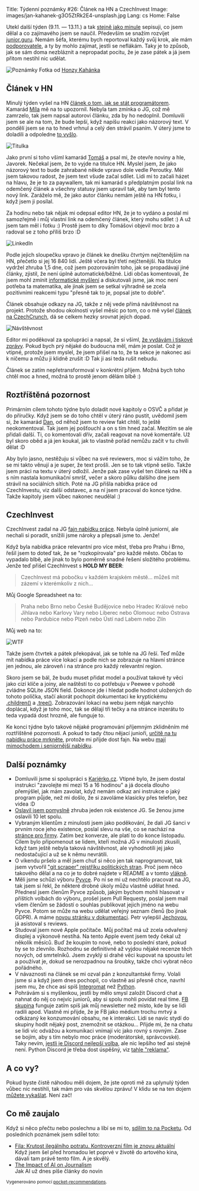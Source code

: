 Title: Týdenní poznámky #26: Článek na HN a CzechInvest
Image: images/jan-kahanek-g3O5ZtRk2E4-unsplash.jpg
Lang: cs
Home: False


Utekl další týden (9.11. — 13.11.) a tak [stejně jako minule]({filename}2020-11-06_tydenni-poznamky-25-nove-kapitoly-o-praci-na-volne-noze.md) sepisuji, co jsem dělal a co zajímavého jsem se naučil. Především se snažím rozvíjet [junior.guru](https://junior.guru/). Nemám šéfa, kterému bych reportoval každý svůj krok, ale mám [podporovatele](https://junior.guru/donate/), a ty by mohlo zajímat, jestli se neflákám. Taky je to způsob, jak se sám doma nezbláznit a nepropadat pocitu, že je zase pátek a já jsem přitom nestihl nic udělat.

![Poznámky]({static}/images/jan-kahanek-g3O5ZtRk2E4-unsplash.jpg)
Fotka od [Honzy Kahánka](https://unsplash.com/@honza_kahanek)


## Článek v HN

Minulý týden vyšel na HN [článek o tom, jak se stát programátorem](https://byznys.ihned.cz/c1-66838170-jak-se-stat-programatorem-zeptali-jsme-se-firem-co-ma-clovek-umet-a-zjistili-kde-se-to-naucit-zdarma). Kamarád [Míla](https://twitter.com/milavot) mě na to upozornil. Nebyla tam zmínka o JG, což mě zamrzelo, tak jsem napsal autorovi článku, zda by ho nedoplnil. Domluvili jsem se ale na tom, že bude lepší, když napíšu reakci jako názorový text. V pondělí jsem se na to hned vrhnul a celý den strávil psaním. V úterý jsme to doladili a odpoledne [to vyšlo](https://nazory.ihned.cz/c7-66842510-o6u82-1feb79267e3aa75).

![Titulka]({static}/images/hn-home.jpg)

Jako první si toho všiml kamarád [Tomáš](https://twitter.com/tomas_ehrlich) a psal mi, že otevře noviny a hle, Javorek. Nečekal jsem, že to vyjde na titulce HN. Myslel jsem, že jako názorový text to bude zahrabané někde vpravo dole vedle Peroutky. Měl jsem takovou radost, že jsem text všude začal sdílet. Lidi mi to začali házet na hlavu, že je to za paywallem, tak mi kamarád s předplatným poslal link na odemčený článek a všechny statusy jsem upravil tak, aby tam byl tento nový link. Zaráželo mě, že jako autor článku nemám ještě na HN fotku, i když jsem ji posílal.

Za hodinu nebo tak nějak mi odepsal editor HN, že je to vydáno a poslal mi samozřejmě i můj vlastní link na odemčený článek, který mohu sdílet :) A už jsem tam měl i fotku :) Prostě jsem to díky Tomášovi objevil moc brzo a radoval se z toho příliš brzo :D

![LinkedIn]({static}/images/hn-linkedin.png)

Podle jejich sloupečku vpravo je článek ke dnešku čtvrtým nejčtenějším na HN, přečetlo si jej 16 840 lidí. Ještě včera byl třetí nejčtenější. Na titulce vydržel zhruba 1,5 dne, což jsem pozorováním toho, jak se propadávají jiné články, zjistil, že není úplně automatické/běžné. Lidi občas komentovali, že jsem mohl zmínit [informatické myšlení](https://imysleni.cz/informaticke-mysleni/co-je-informaticke-mysleni) a diskutovali jsme, jak moc není potřeba ta matematika, ale jinak jsem se setkal výhradně se zcela pozitivními reakcemi typu "přesně tak to je, popsal jste to dobře".

Článek obsahuje odkazy na JG, takže z něj vede přímá návštěvnost na projekt. Protože shodou okolností vyšel měsíc po tom, co o mě vyšel [článek na CzechCrunch](https://www.czechcrunch.cz/2020/10/boreni-mytu-a-uzitecne-rady-pro-kazdeho-zacatecnika-honza-javorek-vydava-prirucku-o-hledani-prvni-prace-v-it/), dá se celkem hezky srovnat jejich dopad.

![Návštěvnost]({static}/images/hn-analytics.png)

Editor mi poděkoval za spolupráci a napsal, že si všiml, [že vydávám i tiskové zprávy](http://junior.guru/press). Pokud bych prý nějaké do budoucna měl, mám je poslat. Což je vtipné, protože jsem myslel, že jsem přišel na to, že ta sekce je nakonec asi k ničemu a můžu ji klidně zrušit :D Tak ji asi teda rušit nebudu.

Článek se zatím nepřetransformoval v konkrétní příjem. Možná bych toho chtěl moc a hned, možná to prostě jenom dělám blbě :)


## Roztříštěná pozornost

Primárním cílem tohoto týdne bylo doladit nové kapitoly o OSVČ a přidat je do příručky. Když jsem se do toho chtěl v úterý ráno pustit, uvědomil jsem si, že kamarád [Dan](https://coreskill.tech/), od něhož jsem to review fakt chtěl, to ještě neokomentoval. Tak jsem jej pošťouchl a on s tím hned začal. Mezitím se ale přidali další. Ti, co komentovali dřív, začali reagovat na nové komentáře. Už byl skoro oběd a já jen koukal, jak to vlastně pořád nemůžu začít v tu chvíli dělat :D

Aby bylo jasno, nestěžuju si vůbec na své reviewers, moc si vážím toho, že se mi takto věnují a je super, že text prošli. Jen se to tak vtipně sešlo. Takže jsem práci na textu v úterý odložil. Jenže pak zase vyšel ten článek na HN a s ním nastala komunikační smršť, večer a skoro půlku dalšího dne jsem strávil na sociálních sítích. Poté na JG přišla nabídka práce od CzechInvestu, viz další odstavec, a na ní jsem pracoval do konce týdne. Takže kapitoly jsem vůbec nakonec neudělal :)


## CzechInvest

CzechInvest zadal na JG [fajn nabídku práce](https://junior.guru/jobs/3836983b9b25b1e06e45229e582a3988c5f2e32d3ada8d05240535ae/). Nebyla úplně juniorní, ale nechali si poradit, snížili jsme nároky a přepsali jsme to. Jenže!

Když byla nabídka práce relevantní pro více měst, třeba pro Prahu i Brno, řešil jsem to doteď tak, že se "rozkopírovala" pro každé město. Občas to vypadalo blbě, ale jinak to bylo poměrně snadné řešení složitého problému. Jenže teď přišel CzechInvest s **HOLD MY BEER**:

> CzechInvest má pobočku v každém krajském městě… můžeš mít zázemí v kterémkoliv z nich…

Můj Google Spreadsheet na to:

> Praha nebo Brno nebo České Budějovice nebo Hradec Králové nebo Jihlava nebo Karlovy Vary nebo Liberec nebo Olomouc nebo Ostrava nebo Pardubice nebo Plzeň nebo Ústí nad Labem nebo Zlín

Můj web na to:

![WTF]({static}/images/wtf.gif)

Takže jsem čtvrtek a pátek překopával, jak se tohle na JG řeší. Teď může mít nabídka práce více lokací a podle nich se zobrazuje na hlavní stránce jen jednou, ale zároveň i na stránce pro každý relevantní region.

Skoro jsem se bál, že budu muset přidat model a používat takové ty věci jako cizí klíče a joiny, ale naštěstí to co potřebuju v Peewee v pohodě zvládne SQLite JSON field. Dokonce jde i hledat podle hodnot uložených do tohoto políčka, stačí akorát pochopit dokumentaci ke kryptickému [.children()](http://docs.peewee-orm.com/en/latest/peewee/sqlite_ext.html#JSONField.children) a [.tree()](http://docs.peewee-orm.com/en/latest/peewee/sqlite_ext.html#JSONField.tree). Zobrazování lokací na webu jsem nějak narychlo doplácal, když je toho moc, tak se dělají tři tečky a na stránce inzerátu to teda vypadá dost hrozně, ale funguje to.

Ke konci týdne bylo takové nějaké programování příjemným zklidněním mé roztříštěné pozornosti. A pokud to tady čtou nějací junioři, [určitě na tu nabídku práce mrkněte](https://junior.guru/jobs/3836983b9b25b1e06e45229e582a3988c5f2e32d3ada8d05240535ae/), protože mi přijde dost fajn. Na webu [mají mimochodem i seniornější nabídku](https://www.czechinvest.org/cz/Kariera/Kariera-v-CzechInvestu/Specialista-IT-Programator).


## Další poznámky

- Domluvili jsme si spolupráci s [Kariérko.cz](https://karierko.cz/). Vtipné bylo, že jsem dostal instrukci "zavolejte mi mezi 15 a 16 hodinou" a já docela dlouho přemýšlel, jak mám zavolat, když nemám odkaz ani instrukce o jaký program půjde, než mi došlo, že si zavoláme klasicky přes telefon, bez videa :D
- [Oslavil jsem pomyslně](https://twitter.com/honzajavorek/status/1325698903648456707) zhruba jeden rok existence JG. Se ženou jsme oslavili 10 let spolu.
- Vybraným klientům z minulosti jsem jako poděkování, že dali JG šanci v prvním roce jeho existence, poslal slevu na vše, co se nachází na [stránce pro firmy](https://junior.guru/hire-juniors/). Zatím bez konverze, ale platí to do konce listopadu. Cílem bylo připomenout se lidem, kteří možná JG v minulosti zkusili, když tam ještě nebyla taková návštěvnost, ale vyhodnotili jej jako nedostačující a už se k němu nevrátili.
- O víkendu pršelo a měl jsem chuť si něco jen tak naprogramovat, tak jsem vytvořil ["git scraper" rejstříku politických stran](https://github.com/honzajavorek/czech-political-parties). Proč jsem něco takového dělal a na co je to dobré najdete v README a v tomto [vlákně](https://twitter.com/honzajavorek/status/1325460171674574849).
- Měli jsme schůzi výboru [Pyvce](https://pyvec.org/). Po ní se mi už nechtělo pracovat na JG, tak jsem si řekl, že některé drobné úkoly můžu vlastně udělat hned. Přednesl jsem členům Pyvce způsob, jakým bychom mohli hlasovat v příštích volbách do výboru, prošel jsem Pull Requesty, poslal jsem mail všem členům se žádostí o souhlas publikovat jejich jméno na webu Pyvce. Potom se může na webu udělat veřejný seznam členů (bo jinak GDPR). A máme [novou stránku v dokumentaci](https://docs.pyvec.org/operations/twitter.html). Petr vylepšil [Jechovou](https://github.com/pyvec/jechova/), já asistoval s reviews.
- Studoval jsem nové Apple počítače. Můj počítač má už zcela odvařený displej a výkonově nestíhá. Na tento Apple event jsem tedy čekal už několik měsíců. Buď že koupím to nové, nebo to poslední staré, pokud by se to zlevnilo. Rozhodnu se definitivně až vyjdou nějaké recenze těch nových, od smrtelníků. Jsem zvyklý si drahé věci kupovat na spoustu let a používat je, dokud se nerozpadnou na šroubky, takže chci vybrat něco pořádného.
- V návaznosti na článek se mi ozval pán z konzultantské firmy. Volali jsme si a když jsem dnes pochopil, co vlastně asi přesně chce, navrhl jsem mu, že chce asi spíš [Integromat](https://www.integromat.com/) než [Python](https://python.cz/).
- Pohrávám si s myšlenkou, jestli by mělo smysl založit Discord chat a nahnat do něj co nejvíc juniorů, aby si spolu mohli povídat real time. [FB skupina](https://www.facebook.com/groups/junior.guru/) funguje zatím spíš jak můj newsletter než místo, kde by se lidi radili apod. Vlastně mi přijde, že je FB jako médium trochu mrtvý a odkázaný ke konzumování obsahu, ne k interakci. Lidi se navíc stydí do skupiny hodit nějaký post, znemožnit se otázkou… Přijde mi, že na chatu se lidi víc odvážou a komunikaci vnímají víc jako rovný s rovným. Zase se bojím, aby s tím nebylo moc práce (moderátorské, správcovské). Taky nevím, [jestli je Discord nejlepší volba](https://twitter.com/honzajavorek/status/1326112095323234304), ale nic lepšího teď asi stejně není. Python Discord je třeba dost úspěšný, viz [tahle "reklama"](https://www.youtube.com/watch?v=ZH26PuX3re0&feature=share).


## A co vy?

Pokud byste čistě náhodou měli dojem, že jste oproti mě za uplynulý týden vůbec nic nestihli, tak mám pro vás skvělou zprávu! V klidu se na ten dojem [můžete vykašlat]({filename}2020-06-04_neni-to-zavod.md). Není zač!


## Co mě zaujalo

Když si něco přečtu nebo poslechnu a líbí se mi to, [sdílím to na Pocketu](https://getpocket.com/@honzajavorek). Od posledních poznámek jsem sdílel toto:

- [Fila: Krutost ilegálního potratu. Kontroverzní film je znovu aktuální](https://magazin.aktualne.cz/kultura/film/jak-kruty-je-ilegalni-potrat-ocenovany-film-je-opet-aktualni/r~895c35d2204111ebb1110cc47ab5f122/?utm_source=mediafed&utm_medium=rss&utm_campaign=mediafed)<br>Když jsem šel před hromadou let poprvé v životě do artového kina, dávali tam právě tento film. A je skvělý.
- [The Impact of AI on Journalism](https://www.forbes.com/sites/calumchace/2020/08/24/the-impact-of-ai-on-journalism/)<br>Jak AI už dnes píše články do novin

<small>Vygenerováno pomocí <a href="https://pypi.org/project/pocket-recommendations/">pocket-recommendations</a>.</small>
